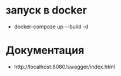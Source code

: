 # запуск в docker 
* docker-compose up --build -d
# Документация 
* http://localhost:8080/swagger/index.html